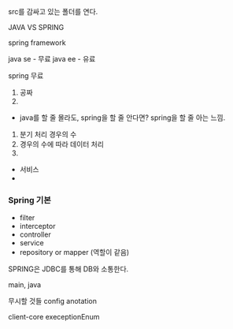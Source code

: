 

src를 감싸고 있는 폴더를 연다.

JAVA VS SPRING

spring framework


java se - 무료
java ee - 유료

spring 무료
1) 공짜
2) 


- java를 할 줄 몰라도, spring을 할 줄 안다면? spring을 할 줄 아는 느낌.


1) 분기 처리 경우의 수
2) 경우의 수에 따라 데이터 처리
3)

- 서비스
- 

### Spring 기본

- filter
- interceptor
- controller
- service
- repository or mapper (역할이 같음)


SPRING은 JDBC를 통해 DB와 소통한다.


main, java

무시할 것들
config
anotation

client-core execeptionEnum